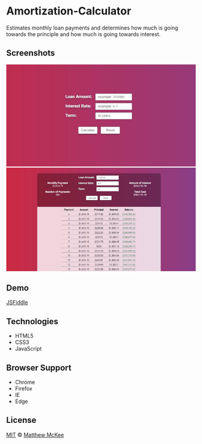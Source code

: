 # Amortization-Calculator
Estimates monthly loan payments and determines how much is going towards the principle and how much is going towards interest. 

## Screenshots
![Enter Info](https://raw.githubusercontent.com/matthewmck/Amortization-Calculator/master/Screenshots/enter%20info.JPG)
![Result](https://raw.githubusercontent.com/matthewmck/Amortization-Calculator/master/Screenshots/result.JPG)

## Demo
[JSFiddle](https://jsfiddle.net/mattmck/77p5acka/)

## Technologies
- HTML5
- CSS3
- JavaScript

## Browser Support 
- Chrome
- Firefox
- IE
- Edge

## License
[MIT](https://github.com/matthewmck/Amortization-Calculator/blob/master/LICENSE) © [Matthew McKee](https://www.linkedin.com/in/matthew-mckee-082b4385/)
